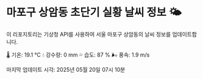 
# 마포구 상암동 초단기 실황 날씨 정보 🌤️

이 리포지토리는 기상청 API를 사용하여 서울 마포구 상암동의 날씨 정보를 업데이트합니다. 

🌡️ 기온: 19.1 ℃
💧 강수량: 0 mm
💦 습도: 87 %
🌬️ 풍속: 1.9 m/s

마지막 업데이트 시각: 2025년 05월 20일 07시 10분    
